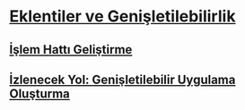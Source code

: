 # [Eklentiler ve Genişletilebilirlik](index.md)
## [İşlem Hattı Geliştirme](pipeline-development.md)
## [İzlenecek Yol: Genişletilebilir Uygulama Oluşturma](walkthrough-create-extensible-app.md)
